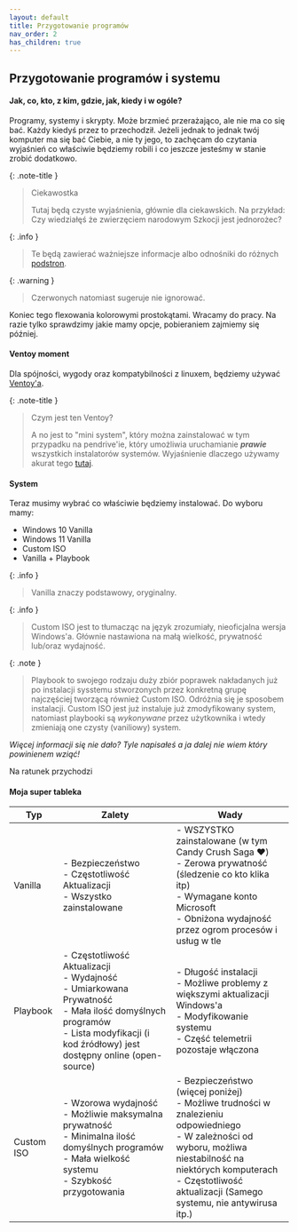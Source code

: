 ```yaml
---
layout: default
title: Przygotowanie programów
nav_order: 2
has_children: true
---
```


## Przygotowanie programów i systemu

#### Jak, co, kto, z kim, gdzie, jak, kiedy i w ogóle?

Programy, systemy i skrypty. Może brzmieć przerażająco, ale nie ma co się bać. Każdy kiedyś przez to przechodził. Jeżeli jednak to jednak twój komputer ma się bać Ciebie, a nie ty jego, to zachęcam do czytania wyjaśnień co właściwie będziemy robili i co jeszcze jesteśmy w stanie zrobić dodatkowo.

{: .note-title }
> Ciekawostka
>
> Tutaj będą czyste wyjaśnienia, głównie dla ciekawskich. Na przykład: Czy wiedziałęś że zwierzęciem narodowym Szkocji jest jednorożec?

{: .info }
> Te będą zawierać ważniejsze informacje albo odnośniki do różnych [podstron](cotyturobisz.mc).

{: .warning }
> Czerwonych natomiast sugeruje nie ignorować.

Koniec tego flexowania kolorowymi prostokątami. Wracamy do pracy. Na razie tylko sprawdzimy jakie mamy opcje, pobieraniem zajmiemy się później.

#### Ventoy moment

Dla spójności, wygody oraz kompatybilności z linuxem, będziemy używać [Ventoy'a](https://www.ventoy.net/en/index.html).

{: .note-title }
> Czym jest ten Ventoy?
>
> A no jest to "mini system", który można zainstalować w tym przypadku na pendrive'ie, który umożliwia uruchamianie ***prawie*** wszystkich instalatorów systemów. Wyjaśnienie dlaczego używamy akurat tego [tutaj](ventoy.md).

#### System

Teraz musimy wybrać co właściwie będziemy instalować. Do wyboru mamy:

- Windows 10 Vanilla
- Windows 11 Vanilla
- Custom ISO
- Vanilla + Playbook

{: .info }
> Vanilla znaczy podstawowy, oryginalny.

{: .info }
> Custom ISO jest to tłumacząc na język zrozumiały, nieoficjalna wersja Windows'a. Głównie nastawiona na małą wielkość, prywatność lub/oraz wydajność.

{: .note }
> Playbook to swojego rodzaju duży zbiór poprawek nakładanych już po instalacji sysstemu stworzonych przez konkretną grupę najczęściej tworzącą również Custom ISO.
Odróżnia się je sposobem instalacji. Custom ISO jest już instaluje już zmodyfikowany system, natomiast playbooki są *wykonywane* przez użytkownika i wtedy zmieniają one czysty (vaniliowy) system.

*Więcej informacji się nie dało? Tyle napisałeś a ja dalej nie wiem który powinienem wziąć!*  

Na ratunek przychodzi

#### Moja **super** tableka

| Typ         | Zalety                                                                                                                                                                                    | Wady                                                                                                                                                                                                                                     |
|------------ |------------------------------------------------------------------------------------------------------------------------------------------------------------------------------------------ |----------------------------------------------------------------------------------------------------------------------------------------------------------------------------------------------------------------------------------------- |
| Vanilla     | - Bezpieczeństwo<br>- Częstotliwość Aktualizacji<br>- Wszystko zainstalowane                                                                                                              | - WSZYSTKO zainstalowane (w tym Candy Crush Saga ❤️)<br>- Zerowa prywatność (śledzenie co kto klika itp)<br>- Wymagane konto Microsoft<br>- Obniżona wydajność przez ogrom procesów i usług w tle                                         |
| Playbook    | - Częstotliwość Aktualizacji<br>- Wydajność<br>- Umiarkowana Prywatność<br>- Mała ilość domyślnych programów<br>- Lista modyfikacji (i kod źródłowy) jest dostępny online (open-source)   | - Długość instalacji<br>- Możliwe problemy z większymi aktualizacji Windows'a<br>- Modyfikowanie systemu<br>- Część telemetrii pozostaje włączona                                                                                        |
| Custom ISO  | - Wzorowa wydajność<br>- Możliwie maksymalna prywatność<br>- Minimalna ilość domyślnych programów<br>- Mała wielkość systemu<br>- Szybkość przygotowania                                  | - Bezpieczeństwo (więcej poniżej)<br>- Możliwe trudności w znalezieniu odpowiedniego<br>- W zależności od wyboru, możliwa niestabilność na niektórych komputerach<br>- Częstotliwość aktualizacji (Samego systemu, nie antywirusa itp.)  |
